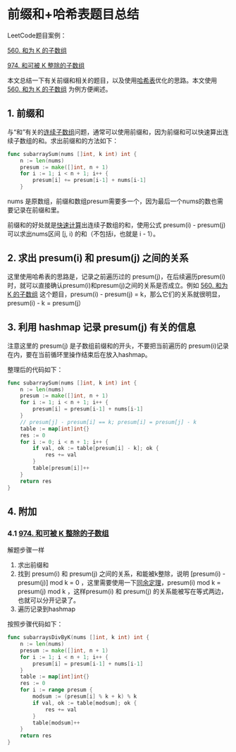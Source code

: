 # 前缀和+哈希表题目总结

LeetCode题目案例：

[560. 和为 K 的子数组](https://link.zhihu.com/?target=https%3A//leetcode.cn/problems/subarray-sum-equals-k/)

[974. 和可被 K 整除的子数组](https://link.zhihu.com/?target=https%3A//leetcode.cn/problems/subarray-sums-divisible-by-k/)

本文总结一下有关前缀和相关的题目，以及使用[哈希表](https://zhida.zhihu.com/search?content_id=245627004&content_type=Article&match_order=1&q=哈希表&zhida_source=entity)优化的思路。本文使用 [560. 和为 K 的子数组](https://link.zhihu.com/?target=https%3A//leetcode.cn/problems/subarray-sum-equals-k/) 为例方便阐述。

## 1. 前缀和

与“和”有关的[连续子数组](https://zhida.zhihu.com/search?content_id=245627004&content_type=Article&match_order=1&q=连续子数组&zhida_source=entity)问题，通常可以使用前缀和，因为前缀和可以快速算出连续子数组的和。求出前缀和的方法如下：

```go
func subarraySum(nums []int, k int) int {
    n := len(nums)
    presum := make([]int, n + 1)
    for i := 1; i < n + 1; i++ {
        presum[i] += presum[i-1] + nums[i-1]
    }
```

nums 是原数组，前缀和数组presum需要多一个，因为最后一个nums的数也需要记录在前缀和里。

前缀和的好处就是[快速计算](https://zhida.zhihu.com/search?content_id=245627004&content_type=Article&match_order=1&q=快速计算&zhida_source=entity)出连续子数组的和，使用公式 presum(i) - presum(j) 可以求出nums区间 [j, i) 的和（不包括i，也就是 i - 1）。

## 2. 求出 presum(i) 和 presum(j) 之间的关系

这里使用哈希表的思路是，记录之前遍历过的 presum(j)，在后续遍历presum(i)时，就可以直接确认presum(i)和presum(j)之间的关系是否成立。例如 [560. 和为 K 的子数组](https://link.zhihu.com/?target=https%3A//leetcode.cn/problems/subarray-sum-equals-k/) 这个题目，presum(i) - presum(j) = k，那么它们的关系就很明显，presum(i) - k = presum(j）

## 3. 利用 hashmap 记录 presum(j) 有关的信息

注意这里的 presum(j) 是子数组前缀和的开头，不要把当前遍历的 presum(i)记录在内，要在当前循环里操作结束后在放入hashmap。

整理后的代码如下：

```go
func subarraySum(nums []int, k int) int {
    n := len(nums)
    presum := make([]int, n + 1)
    for i := 1; i < n + 1; i++ {
        presum[i] = presum[i-1] + nums[i-1]
    }
    // presum[j] - presum[i] == k; presum[i] = presum[j] - k
    table := map[int]int{}
    res := 0
    for i := 0; i < n + 1; i++ {
        if val, ok := table[presum[i] - k]; ok {
            res += val
        }
        table[presum[i]]++
    }
    return res
}
```

## 4. 附加

### 4.1 [974. 和可被 K 整除的子数组](https://link.zhihu.com/?target=https%3A//leetcode.cn/problems/subarray-sums-divisible-by-k/)

解题步骤一样

1. 求出前缀和
2. 找到 presum(i) 和 presum(j) 之间的关系，和能被k整除，说明 [presum(i) - presum(j)] mod k = 0 ，这里需要使用一下[同余定理](https://zhida.zhihu.com/search?content_id=245627004&content_type=Article&match_order=1&q=同余定理&zhida_source=entity)，presum(i) mod k = presum(j) mod k ，这样presum(i) 和 presum(j) 的关系能被写在等式两边，也就可以分开记录了。
3. 遍历记录到hashmap

按照步骤代码如下：

```go
func subarraysDivByK(nums []int, k int) int {
    n := len(nums)
    presum := make([]int, n + 1)
    for i := 1; i < n + 1; i++ {
        presum[i] = presum[i-1] + nums[i-1]
    }
    table := map[int]int{}
    res := 0
    for i := range presum {
        modsum := (presum[i] % k + k) % k
        if val, ok := table[modsum]; ok {
            res += val
        }
        table[modsum]++
    }
    return res
}
```

